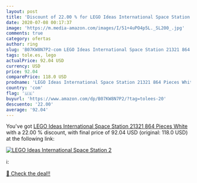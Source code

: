 ```yaml
---
layout: post
title: 'Discount of 22.00 % for LEGO Ideas International Space Station 2'
date: 2020-07-08 00:17:37
image: 'https://m.media-amazon.com/images/I/51+4uPO4p5L._SL200_.jpg'
comments: true
category: ofertas
author: ring
slug: 'B07KW8N7P2-com LEGO Ideas International Space Station 21321 864 Pieces...'
tags: tole.es, lego
actualPrice: 92.04 USD
currency: USD
price: 92.04
comparePrice: 118.0 USD
prodname: 'LEGO Ideas International Space Station 21321 864 Pieces White'
country: 'com'
flag: '🇺🇸'
buyurl: 'https://www.amazon.com/dp/B07KW8N7P2/?tag=tolees-20'
descuento: '22.00'
average: '92.04'
---
```


You've got [LEGO Ideas International Space Station 21321 864 Pieces White](https://www.amazon.com/dp/B07KW8N7P2/?tag=tolees-20) with a  22.00 % discount, with final price of 92.04 USD (original: 118.0 USD) at the following link:

[![LEGO Ideas International Space Station 2](https://m.media-amazon.com/images/I/51+4uPO4p5L._SL200_.jpg)](https://www.amazon.com/dp/B07KW8N7P2/?tag=tolees-20)

ℹ️:


[🛒 Check the deal!!](https://www.amazon.com/dp/B07KW8N7P2/?tag=tolees-20)
